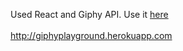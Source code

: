 Used React and Giphy API.
Use it <a href="http://giphyplayground.herokuapp.com">here</a><br><br>
http://giphyplayground.herokuapp.com
